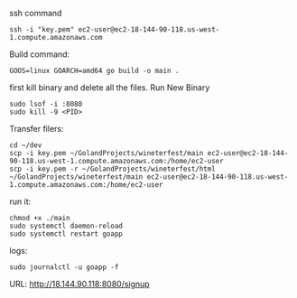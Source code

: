 ssh command

```
ssh -i "key.pem" ec2-user@ec2-18-144-90-118.us-west-1.compute.amazonaws.com
```

Build command:

```
GOOS=linux GOARCH=amd64 go build -o main .
```


first kill binary and delete all the files.
Run New Binary


```
sudo lsof -i :8080
sudo kill -9 <PID>
```
Transfer filers:

```
cd ~/dev 
scp -i key.pem ~/GolandProjects/wineterfest/main ec2-user@ec2-18-144-90-118.us-west-1.compute.amazonaws.com:/home/ec2-user
scp -i key.pem -r ~/GolandProjects/wineterfest/html ~/GolandProjects/wineterfest/main ec2-user@ec2-18-144-90-118.us-west-1.compute.amazonaws.com:/home/ec2-user
```


run it:

```
chmod +x ./main
sudo systemctl daemon-reload
sudo systemctl restart goapp
```

logs:

```
sudo journalctl -u goapp -f
```

URL: http://18.144.90.118:8080/signup
